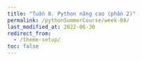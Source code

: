 ```yaml
---
title: "Tuần 8. Python nâng cao (phần 2)"
permalink: /pythonSummerCourse/week-08/
last_modified_at: 2022-06-30
redirect_from:
  - /theme-setup/
toc: false
---
```

